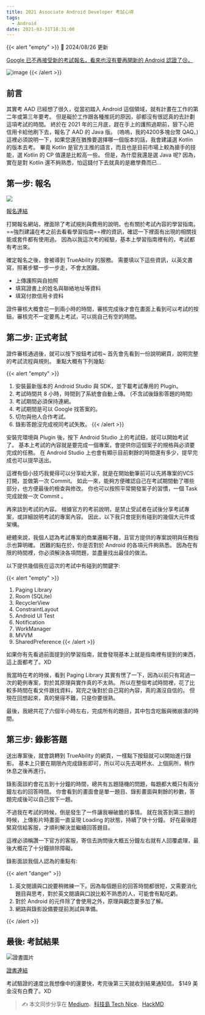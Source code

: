 ```yaml
---
title: 2021 Associate Android Developer 考試心得
tags: 
  - Android
date: 2021-03-31T18:31:00
---
```


{{< alert "empty" >}}
📢 2024/08/26 更新 

[Google 已不再接受新的考試報名，看來也沒有要再開新的 Android 認證了😢。](https://developers.google.com/certification/associate-android-developer)

![image](https://hackmd.io/_uploads/ryP12OYoA.png)
{{< /alert >}}

## 前言

其實考 AAD 已經想了很久，從當初踏入 Android 這個領域，就有計畫在工作的第二年或第三年要考。
但是礙於工作跟各種推託的原因，卻都沒有很認真的去計劃這項考試的時間。
終於在 2021 年的三月底，趕在手上的護照過期前，狠下心把信用卡給他刷下去，報名了 AAD 的 Java 版。
(嗚嗚，我的4200多塊台幣 QAQ。)
這裡必須說明一下，如果您還在猶豫要選擇哪一個版本的話，我會建議選 Kotlin 的版本去考。
畢竟 Kotlin 是官方主推的語言，而且也是目前市場上較為搶手的技能，選 Kotlin 的 CP 值還是比較高一些。
但是，為什麼我還是選 Java 呢?
因為，實在是對 Kotlin 還不夠熟悉，怕這錢付下去就真的是繳學費而已...

## 第一步: 報名

![](https://i.imgur.com/nsLXeLh.png)

[報名連結](https://developers.google.com/certification/associate-android-developer)

打開報名網站，裡面除了考試規則與費用的說明，也有關於考試內容的學習指南。
==強烈建議在考之前去看看學習指南==裡的資訊，確認一下裡面有出現的相關技能或套件都有使用過。
因為以我這次考的經驗，基本上學習指南裡有的，考試都有考出來。

確定報名之後，會被導到 TrueAbility 的服務。
需要填以下這些資訊，以英文書寫，照著步驟一步一步走，不會太困難。

- 上傳護照與自拍照
- 填寫證書上的姓名與聯絡地址等資料
- 填寫付款信用卡資料

證件審核大概會花一到兩小時的時間，審核完成後才會在畫面上看到可以考試的按鈕。審核完不一定要馬上考試，可以挑自己有空的時間。

## 第二步: 正式考試

證件審核通過後，就可以按下按鈕考試啦~
首先會先看到一份說明網頁，說明完整的考試流程與規則。
重點大概有下列幾點:

{{< alert "empty" >}}
1. 安裝最新版本的 Android Studio 與 SDK，並下載考試專用的 Plugin。
2. 考試時間共 8 小時，時間到了系統會自動上傳。 (不含試後錄影答題的時間)
3. 考試期間必須保持連網。
4. 考試期間是可以 Google 找答案的。
5. 切勿與他人合作考試。
6. 錄影答題沒完成視同考試失敗。
{{< /alert >}}

安裝完環境與 Plugin 後，按下 Android Studio 上的考試鈕，就可以開始考試了。
基本上考試的內容就是要完成一個專案，會提供你這個案子的規格與必須要完成的任務。
在 Android Studio 上也會有顯示目前剩餘的時間還有多少，提早完成也可以提早送出。

這裡有個小技巧我覺得可以分享給大家，就是在開始動筆前可以先將專案的VCS打開，並做第一次 Commit。
如此一來，能夠方便確認自己在考試期間動了哪些部分，也方便最後的檢查與修改。
你也可以按照平常開發案子的習慣，一個 Task 完成就做一次 Commit 。

再來談到考試的內容。
根據官方的考前說明，是禁止受試者在試後分享考試專案，或詳細說明考試的專案內容。
因此，以下我只會提到有碰到的幾個大元件或架構。

總體來說，我個人認為考試專案的商業邏輯不難，且官方提供的專案說明與任務指示也算明確。
困難的點在於，你是否對於 Android 的各項元件夠熟悉。
因為在有限的時間裡，你必須解決各項問題，並盡量找出最佳的做法。

以下提供幾個我在這次的考試中有碰到的關鍵字:

{{< alert "empty" >}}
1. Paging Library
2. Room (SQLite)
4. RecyclerView
5. ConstraintLayout
6. Android UI Test
7. Notification
8. WorkManager
9. MVVM
10. SharedPreference
{{< /alert >}}

如果你有先看過前面提到的學習指南，就會發現基本上就是指南裡有提到的東西，這上面都考了。XD

我當時在考的時候，看到 Paging Library 其實有愣了一下，因為以前只有寫過一次的範例專案，對於其原理與實作真的不太熟。
所以在整個考試時間裡，花了比較多時間在看文件跟找資料，寫完之後對於自己寫的內容，真的滿沒自信的。
但現在回想起來，真的覺得不難，只是你要很熟。

最後，我總共花了六個半小時左右，完成所有的題目，其中包含吃飯與微崩潰的時間。

## 第三步: 錄影答題

送出專案後，就會跳轉到 TrueAbility 的網頁，一樣點下按鈕就可以開始進行錄影。
基本上只要在期限內完成錄影即可，所以可以先去喝杯水、上個廁所，稍作休息之後再進行。

錄影面談約會花五到十分鐘的時間，總共有五題隨機的問題，每題都大概只有兩分鐘左右的回答時間。
你會看到的畫面會是單一題目、錄影畫面與剩餘的秒數，答題完成後可以自己按下一題。

不過我在考試的時候，倒是發生了一件讓我嚇破膽的事情。
就在我答到第三題的時候，上傳影片時畫面一直呈現 Loading 的狀態，持續了快十分鐘。
好在最後趕緊寫信給客服，才順利解決並繼續回答題目。

這裡必須稱讚一下官方的客服，寄信去詢問後大概五分鐘左右就有人回覆處理，最後大概花了十分鐘排除障礙。

錄影面談我個人認為的重點有:

{{< alert "danger" >}}

1. 英文閱讀與口說要稍微練一下。因為每個題目的回答時間都很短，又需要消化題目與思考，對於英文閱讀與口說比較不熟悉的人，可能會有點吃虧。
2. 對於 Android 的元件除了會使用之外，原理與觀念要多加了解。
3. 網路與錄影設備要提前測試與準備。

{{< /alert >}}


## 最後: 考試結果

![證書圖片](https://api.accredible.com/v1/frontend/credential_website_embed_image/certificate/56248683)

[證書連結](https://www.credential.net/369f4195-930e-4f41-9109-88b8be155ca3)

考試驗證的速度比我想像中的還要快，考完後第三天就收到結果通知信。
$149 美金沒有白費了。XD

> ✍ 本文同步分享在 [Medium](https://medium.com/dh-blog/2021-associate-android-developer-%E8%80%83%E8%A9%A6%E5%BF%83%E5%BE%97-7f2ce00d4d6)、[科技島 Tech Nice](https://www.technice.com.tw/techmanage/18297/)、[HackMD](https://hackmd.io/@dh-46/2021-aad-experience)
